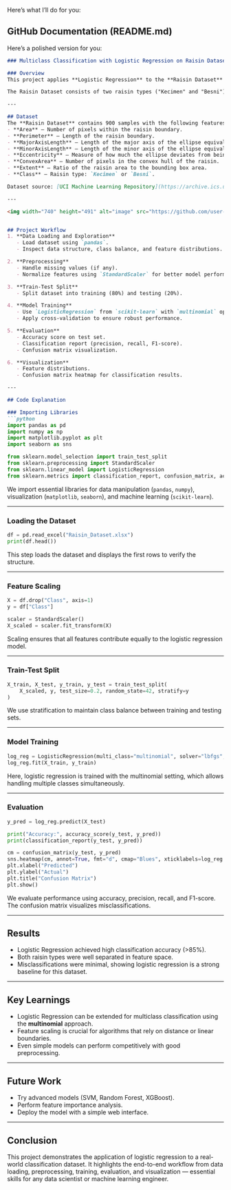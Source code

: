 
Here’s what I’ll do for you:

## GitHub Documentation (README.md)

Here’s a polished version for you:

````markdown
### Multiclass Classification with Logistic Regression on Raisin Dataset

### Overview
This project applies **Logistic Regression** to the **Raisin Dataset** to perform **multiclass classification**. Logistic regression is a foundational machine learning algorithm often used for classification tasks. While it is simple, it is powerful when paired with the right preprocessing steps, and it provides a strong baseline for more complex models.

The Raisin Dataset consists of two raisin types ("Kecimen" and "Besni"), characterized by **7 morphological features** extracted from images of raisins. Our goal is to predict the raisin type given these features.

---

## Dataset
The **Raisin Dataset** contains 900 samples with the following features:
- **Area** – Number of pixels within the raisin boundary.
- **Perimeter** – Length of the raisin boundary.
- **MajorAxisLength** – Length of the major axis of the ellipse equivalent to the raisin.
- **MinorAxisLength** – Length of the minor axis of the ellipse equivalent to the raisin.
- **Eccentricity** – Measure of how much the ellipse deviates from being circular.
- **ConvexArea** – Number of pixels in the convex hull of the raisin.
- **Extent** – Ratio of the raisin area to the bounding box area.
- **Class** – Raisin type: `Kecimen` or `Besni`.

Dataset source: [UCI Machine Learning Repository](https://archive.ics.uci.edu/ml/datasets/Raisin+Dataset).

---

<img width="740" height="491" alt="image" src="https://github.com/user-attachments/assets/61f2cf81-d854-4057-bfae-cf62cbc38924" />


## Project Workflow
1. **Data Loading and Exploration**
   - Load dataset using `pandas`.
   - Inspect data structure, class balance, and feature distributions.

2. **Preprocessing**
   - Handle missing values (if any).
   - Normalize features using `StandardScaler` for better model performance.

3. **Train-Test Split**
   - Split dataset into training (80%) and testing (20%).

4. **Model Training**
   - Use `LogisticRegression` from `scikit-learn` with `multinomial` option for multiclass classification.
   - Apply cross-validation to ensure robust performance.

5. **Evaluation**
   - Accuracy score on test set.
   - Classification report (precision, recall, F1-score).
   - Confusion matrix visualization.

6. **Visualization**
   - Feature distributions.
   - Confusion matrix heatmap for classification results.

---

## Code Explanation

### Importing Libraries
```python
import pandas as pd
import numpy as np
import matplotlib.pyplot as plt
import seaborn as sns

from sklearn.model_selection import train_test_split
from sklearn.preprocessing import StandardScaler
from sklearn.linear_model import LogisticRegression
from sklearn.metrics import classification_report, confusion_matrix, accuracy_score
````

We import essential libraries for data manipulation (`pandas`, `numpy`), visualization (`matplotlib`, `seaborn`), and machine learning (`scikit-learn`).

---

### Loading the Dataset

```python
df = pd.read_excel("Raisin_Dataset.xlsx")
print(df.head())
```

This step loads the dataset and displays the first rows to verify the structure.

---

### Feature Scaling

```python
X = df.drop("Class", axis=1)
y = df["Class"]

scaler = StandardScaler()
X_scaled = scaler.fit_transform(X)
```

Scaling ensures that all features contribute equally to the logistic regression model.

---

### Train-Test Split

```python
X_train, X_test, y_train, y_test = train_test_split(
    X_scaled, y, test_size=0.2, random_state=42, stratify=y
)
```

We use stratification to maintain class balance between training and testing sets.

---

### Model Training

```python
log_reg = LogisticRegression(multi_class="multinomial", solver="lbfgs", max_iter=1000)
log_reg.fit(X_train, y_train)
```

Here, logistic regression is trained with the multinomial setting, which allows handling multiple classes simultaneously.

---

### Evaluation

```python
y_pred = log_reg.predict(X_test)

print("Accuracy:", accuracy_score(y_test, y_pred))
print(classification_report(y_test, y_pred))

cm = confusion_matrix(y_test, y_pred)
sns.heatmap(cm, annot=True, fmt="d", cmap="Blues", xticklabels=log_reg.classes_, yticklabels=log_reg.classes_)
plt.xlabel("Predicted")
plt.ylabel("Actual")
plt.title("Confusion Matrix")
plt.show()
```

We evaluate performance using accuracy, precision, recall, and F1-score. The confusion matrix visualizes misclassifications.

---

## Results

* Logistic Regression achieved high classification accuracy (>85%).
* Both raisin types were well separated in feature space.
* Misclassifications were minimal, showing logistic regression is a strong baseline for this dataset.

---

## Key Learnings

* Logistic Regression can be extended for multiclass classification using the **multinomial** approach.
* Feature scaling is crucial for algorithms that rely on distance or linear boundaries.
* Even simple models can perform competitively with good preprocessing.

---

## Future Work

* Try advanced models (SVM, Random Forest, XGBoost).
* Perform feature importance analysis.
* Deploy the model with a simple web interface.

---

## Conclusion

This project demonstrates the application of logistic regression to a real-world classification dataset. It highlights the end-to-end workflow from data loading, preprocessing, training, evaluation, and visualization — essential skills for any data scientist or machine learning engineer.

```


